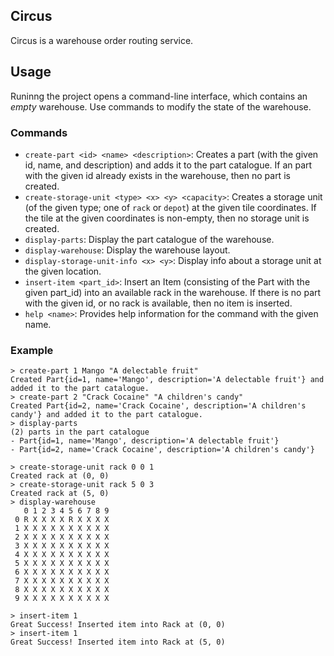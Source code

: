 ## Circus

Circus is a warehouse order routing service.

## Usage

Runinng the project opens a command-line interface, which contains an _empty_ warehouse. Use commands to modify the state of the warehouse.

### Commands

- ``create-part <id> <name> <description>``: Creates a part (with the given id, name, and description) and adds it to the part catalogue. If an part with the given id already exists in the warehouse, then no part is created. 
- ``create-storage-unit <type> <x> <y> <capacity>``: Creates a storage unit (of the given type; one of ``rack`` or ``depot``) at the given tile coordinates. If the tile at the given coordinates is non-empty, then no storage unit is created.
- ``display-parts``: Display the part catalogue of the warehouse.
- ``display-warehouse``: Display the warehouse layout.
- ``display-storage-unit-info <x> <y>``: Display info about a storage unit at the given location.
- ``insert-item <part_id>``: Insert an Item (consisting of the Part with the given part_id) into an available rack in the warehouse. If there is no part with the given id, or no rack is available, then no item is inserted.
- ``help <name>``: Provides help information for the command with the given name.

### Example
```
> create-part 1 Mango "A delectable fruit"
Created Part{id=1, name='Mango', description='A delectable fruit'} and added it to the part catalogue.
> create-part 2 "Crack Cocaine" "A children's candy"
Created Part{id=2, name='Crack Cocaine', description='A children's candy'} and added it to the part catalogue.
> display-parts
(2) parts in the part catalogue
- Part{id=1, name='Mango', description='A delectable fruit'}
- Part{id=2, name='Crack Cocaine', description='A children's candy'}

> create-storage-unit rack 0 0 1
Created rack at (0, 0)
> create-storage-unit rack 5 0 3
Created rack at (5, 0)
> display-warehouse
   0 1 2 3 4 5 6 7 8 9
 0 R X X X X R X X X X
 1 X X X X X X X X X X
 2 X X X X X X X X X X
 3 X X X X X X X X X X
 4 X X X X X X X X X X
 5 X X X X X X X X X X
 6 X X X X X X X X X X
 7 X X X X X X X X X X
 8 X X X X X X X X X X
 9 X X X X X X X X X X

> insert-item 1
Great Success! Inserted item into Rack at (0, 0)
> insert-item 1
Great Success! Inserted item into Rack at (5, 0)
```
